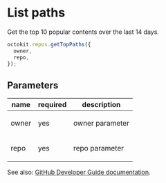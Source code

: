 # List paths

Get the top 10 popular contents over the last 14 days.

```js
octokit.repos.getTopPaths({
  owner,
  repo,
});
```

## Parameters

<table>
  <thead>
    <tr>
      <th>name</th>
      <th>required</th>
      <th>description</th>
    </tr>
  </thead>
  <tbody>
    <tr><td>owner</td><td>yes</td><td>

owner parameter

</td></tr>
<tr><td>repo</td><td>yes</td><td>

repo parameter

</td></tr>
  </tbody>
</table>

See also: [GitHub Developer Guide documentation](https://developer.github.com/v3/repos/traffic/#list-paths).
